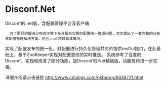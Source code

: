 # Disconf.Net
Disconf的.net版，含配置管理平台及客户端 

      为了更好的解决分布式环境下多台服务实例的配置统一管理问题，本文提出了一套完整的分布式配置管理解决方案。结合.net项目具体情况，
 实现了配置发布的统一化，对配置进行持久化管理并对外提供restful接口，在此基础上，基于ZooKeeper实现对配置更改的实时推送。
 系统参考了百度的Disconf，实现和改进了部分功能，是Disconf的.Net精简版，功能有待进一步完善。
 
 详细介绍请点击链接
 http://www.cnblogs.com/qkbao/p/6638721.html
